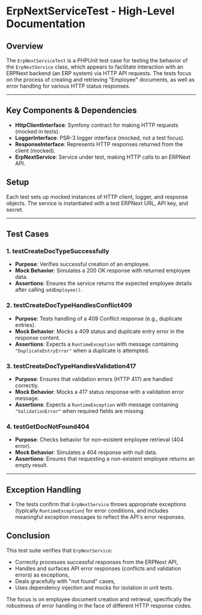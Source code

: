 # ErpNextServiceTest - High-Level Documentation

## Overview

The `ErpNextServiceTest` is a PHPUnit test case for testing the behavior of the `ErpNextService` class, which appears to facilitate interaction with an ERPNext backend (an ERP system) via HTTP API requests. The tests focus on the process of creating and retrieving "Employee" documents, as well as error handling for various HTTP status responses.

---

## Key Components & Dependencies

- **HttpClientInterface**: Symfony contract for making HTTP requests (mocked in tests).
- **LoggerInterface**: PSR-3 logger interface (mocked, not a test focus).
- **ResponseInterface**: Represents HTTP responses returned from the client (mocked).
- **ErpNextService**: Service under test, making HTTP calls to an ERPNext API.

## Setup

Each test sets up mocked instances of HTTP client, logger, and response objects. The service is instantiated with a test ERPNext URL, API key, and secret.

---

## Test Cases

### 1. testCreateDocTypeSuccessfully

- **Purpose**: Verifies successful creation of an employee.
- **Mock Behavior**: Simulates a 200 OK response with returned employee data.
- **Assertions**: Ensures the service returns the expected employee details after calling `addEmployee()`.

### 2. testCreateDocTypeHandlesConflict409

- **Purpose**: Tests handling of a 409 Conflict response (e.g., duplicate entries).
- **Mock Behavior**: Mocks a 409 status and duplicate entry error in the response content.
- **Assertions**: Expects a `RuntimeException` with message containing `"DuplicateEntryError"` when a duplicate is attempted.

### 3. testCreateDocTypeHandlesValidation417

- **Purpose**: Ensures that validation errors (HTTP 417) are handled correctly.
- **Mock Behavior**: Mocks a 417 status response with a validation error message.
- **Assertions**: Expects a `RuntimeException` with message containing `"ValidationError"` when required fields are missing.

### 4. testGetDocNotFound404

- **Purpose**: Checks behavior for non-existent employee retrieval (404 error).
- **Mock Behavior**: Simulates a 404 response with null data.
- **Assertions**: Ensures that requesting a non-existent employee returns an empty result.

---

## Exception Handling

- The tests confirm that `ErpNextService` throws appropriate exceptions (typically `RuntimeException`) for error conditions, and includes meaningful exception messages to reflect the API's error responses.

## Conclusion

This test suite verifies that `ErpNextService`:
- Correctly processes successful responses from the ERPNext API,
- Handles and surfaces API error responses (conflicts and validation errors) as exceptions,
- Deals gracefully with "not found" cases,
- Uses dependency injection and mocks for isolation in unit tests.

The focus is on employee document creation and retrieval, specifically the robustness of error handling in the face of different HTTP response codes.